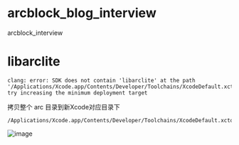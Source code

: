 # arcblock_blog_interview
arcblock_interview


# libarclite

```
clang: error: SDK does not contain 'libarclite' at the path '/Applications/Xcode.app/Contents/Developer/Toolchains/XcodeDefault.xctoolchain/usr/lib/arc/libarclite_iphonesimulator.a'; try increasing the minimum deployment target

```

拷贝整个 arc 目录到新Xcode对应目录下

```
/Applications/Xcode.app/Contents/Developer/Toolchains/XcodeDefault.xctoolchain/usr/lib/

```

![image](https://github.com/yuehuig/libarclite/assets/12612094/9d329bdd-a208-4a67-864a-9a8d38b39682)

